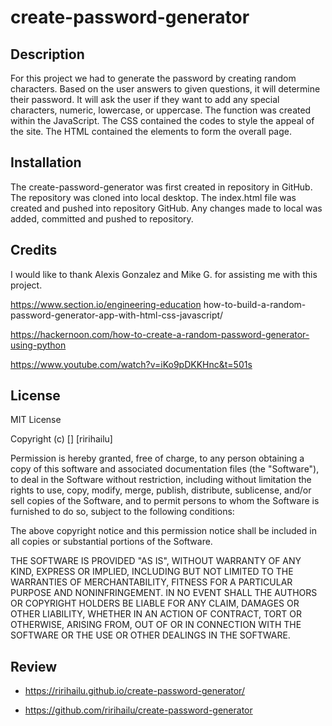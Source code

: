  # create-password-generator

## Description

For this project we had to generate the password by creating random characters. Based on the user answers to given questions, it will determine their password. It will ask the user if they want to add any special characters, numeric, lowercase, or uppercase. The function was created within the JavaScript. The CSS contained the codes to style the appeal of the site. The HTML contained the elements to form the overall page. 

## Installation

The create-password-generator was first created in repository in GitHub. The repository was cloned into local desktop. The index.html file was created and pushed into repository GitHub. Any changes made to local was added, committed and pushed to repository. 

## Credits

I would like to thank Alexis Gonzalez and Mike G. for assisting me with this project. 

https://www.section.io/engineering-education how-to-build-a-random-password-generator-app-with-html-css-javascript/

https://hackernoon.com/how-to-create-a-random-password-generator-using-python

https://www.youtube.com/watch?v=iKo9pDKKHnc&t=501s 

## License

MIT License

Copyright (c) [] [ririhailu]

Permission is hereby granted, free of charge, to any person obtaining a copy
of this software and associated documentation files (the "Software"), to deal
in the Software without restriction, including without limitation the rights
to use, copy, modify, merge, publish, distribute, sublicense, and/or sell
copies of the Software, and to permit persons to whom the Software is
furnished to do so, subject to the following conditions:

The above copyright notice and this permission notice shall be included in all
copies or substantial portions of the Software.

THE SOFTWARE IS PROVIDED "AS IS", WITHOUT WARRANTY OF ANY KIND, EXPRESS OR
IMPLIED, INCLUDING BUT NOT LIMITED TO THE WARRANTIES OF MERCHANTABILITY,
FITNESS FOR A PARTICULAR PURPOSE AND NONINFRINGEMENT. IN NO EVENT SHALL THE
AUTHORS OR COPYRIGHT HOLDERS BE LIABLE FOR ANY CLAIM, DAMAGES OR OTHER
LIABILITY, WHETHER IN AN ACTION OF CONTRACT, TORT OR OTHERWISE, ARISING FROM,
OUT OF OR IN CONNECTION WITH THE SOFTWARE OR THE USE OR OTHER DEALINGS IN THE
SOFTWARE.

## Review  

* https://ririhailu.github.io/create-password-generator/   

* https://github.com/ririhailu/create-password-generator    


